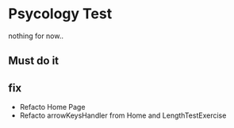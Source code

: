 # Psycology Test

nothing for now..

## Must do it

## fix

- Refacto Home Page
- Refacto arrowKeysHandler from Home and LengthTestExercise
